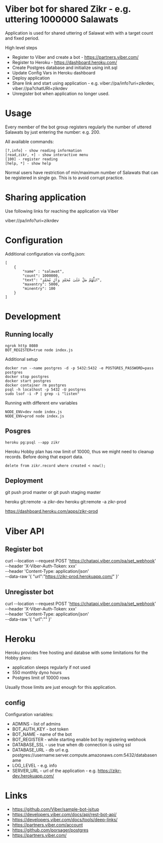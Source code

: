 # Viber bot for shared Zikr - e.g. uttering 1000000 Salawats
Application is used for shared uttering of Salawat with with a target count and fixed period.

High level steps
 - Register to Viber and create a bot -  https://partners.viber.com/
 - Register to Heroku - https://dashboard.heroku.com/
 - Create Postgres database and initialize using init.sql
 - Update Config Vars in Heroku dashboard
 - Deploy application
 - Share link and start using application - e.g. viber://pa/info?uri=zikrdev, viber://pa?chatURI=zikrdev
 - Unregister bot when application no longer used.

# Usage
Every member of the bot group registers regularly the number of uttered Salawats by just entering the number: e.g. 200. 

All available commands:
```
[?,info] - show reading information
[read,zikr, +] - show interactive menu
[100] - register reading
[help, *] - show help
```

Normal users have restriction of min/maximum number of Salawats that can be registered in single go. This is to avoid corrupt practice.

# Sharing application
Use following links for reaching the application via Viber

viber://pa/info?uri=zikrdev

# Configuration
Additional configuration via config.json:
```
[
    {
        "name" : "salawat",
        "count": 1000000,
        "text": "ٱللَّٰهُمَّ صَلِّ عَلَىٰ مُحَمَّدٍ وَآلِ مُحَمَّدٍ",
        "maxentry": 5000,
        "minentry": 100
    }
]
```
# Development
## Running locally
```
ngrok http 8080
BOT_REGISTER=true node index.js
```

Additional setup
```
docker run --name postgres -d -p 5432:5432 -e POSTGRES_PASSWORD=pass postgres
docker stop postgres
docker start postgres
docker container rm postgres
psql -h localhost -p 5432 -U postgres
sudo lsof -i -P | grep -i "listen"
```

Running with different env variables
```
NODE_ENV=dev node index.js
NODE_ENV=prod node index.js
```

## Posgres

```
heroku pg:psql --app zikr
```

Heroku Hobby plan has row limit of 10000, thus we might need to cleanup records. Before doing that export data.
```
delete from zikr.record where created < now();
```

## Deployment
git push prod master
or
git push staging master

heroku git:remote -a zikr-dev
heroku git:remote -a zikr-prod

https://dashboard.heroku.com/apps/zikr-prod

# Viber API
## Register bot
curl --location --request POST 'https://chatapi.viber.com/pa/set_webhook' \
--header 'X-Viber-Auth-Token: xxx' \
--header 'Content-Type: application/json' \
--data-raw '{
   "url":"https://zikr-prod.herokuapp.com/"
}'

## Unregisster bot

curl --location --request POST 'https://chatapi.viber.com/pa/set_webhook' \
--header 'X-Viber-Auth-Token: xxx' \
--header 'Content-Type: application/json' \
--data-raw '{
   "url":""
}'

# Heroku 
Heroku provides free hosting and databse with some limitations for the Hobby plans:
 - application sleeps regularly if not used
 - 550 monthly dyno hours 
 - Postgres limit of 10000 rows

Usually those limits are just enough for this application. 

## config
Configuration variables:
 - ADMINS - list of admins
 - BOT_AUTH_KEY - bot token
 - BOT_NAME - name of the bot 
 - BOT_REGISTER - while starting enable bot by registering webhook
 - DATABASE_SSL - use true when db connection is using ssl
 - DATABASE_URL - db url e.g. postgres://username:server.compute.amazonaws.com:5432/databasename
 - LOG_LEVEL - e.g. info
 - SERVER_URL - url of the application - e.g. https://zikr-dev.herokuapp.com/
 

# Links
- https://github.com/Viber/sample-bot-isitup
- https://developers.viber.com/docs/api/rest-bot-api/
- https://developers.viber.com/docs/tools/deep-links/
- https://partners.viber.com/account
- https://github.com/porsager/postgres
- https://partners.viber.com/


